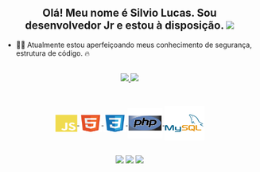 <h2 align="center">
   Olá! Meu nome é Silvio Lucas. Sou desenvolvedor Jr e estou à disposição. <img src="https://media.giphy.com/media/hvRJCLFzcasrR4ia7z/giphy.gif" width="28">
</h2>  

  - 👨‍💻 Atualmente estou aperfeiçoando meus conhecimento de segurança, estrutura de código. 🔥

<!--   - 🔭 Aspirante a desenvolvedor. 🙏
  - 👨‍💻 Atualmente estou aperfeiçoando meus conhecimento de segurança, desempenho e estrutura de código. 🔥 -->

<!--   - 🔭 Aspirante a desenvolvedor. 🙏
  - 👨‍💻 Atualmente estou aperfeiçoando meus conhecimentos em front-end e conheçendo novas ferramentas. 🔥 -->

<!--   - 🔭 Futuro desenvolvedor, à procura de uma oportunidade para entrar no mercado. 🙏
  - 👨‍💻 Atualmente estou me dedicando a criação do meu portfólio e me aprofundando em PHP e MySQL. 🔥
 -->
 
<div align="center">
  <br>
  <a href="https://github.com/SilvioLucasDev">
  <img height="150em" src="https://github-readme-stats.vercel.app/api?username=silviolucasdev&show_icons=true&theme=dark&include_all_commits=true&count_private=true"/>
  <img height="150em" src="https://github-readme-stats.vercel.app/api/top-langs/?username=silviolucasdev&layout=compact&langs_count=7&theme=dark"/>
</div>

 ##
 
<div style="display: inline_block" align="center"><br>
  <img align="center" alt="Lucas-Js" height="35" width="45" src="https://raw.githubusercontent.com/devicons/devicon/master/icons/javascript/javascript-plain.svg">
  <img align="center" alt="Lucas-HTML" height="35" width="45" src="https://raw.githubusercontent.com/devicons/devicon/master/icons/html5/html5-original.svg">
  <img align="center" alt="Lucas-CSS" height="35" width="45" src="https://raw.githubusercontent.com/devicons/devicon/master/icons/css3/css3-original.svg">
  <img align="center" alt="Lucas-CSS" height="60" width="70" src="https://raw.githubusercontent.com/devicons/devicon/master/icons/php/php-original.svg">
  <img align="center" alt="Lucas-CSS" height="70" width="80" src="https://raw.githubusercontent.com/devicons/devicon/master/icons/mysql/mysql-original-wordmark.svg">
</div>
 
 ##
 
<div align="center"> 
  <a href="https://www.instagram.com/silviolucas__" target="_blank"><img src="https://img.shields.io/badge/-Instagram-%23E4405F?style=for-the-badge&logo=instagram&logoColor=white" target="_blank"></a>
    <a href = "mailto:silviolucas_santos@hotmail.com"><img src="https://img.shields.io/badge/Microsoft_Outlook-0078D4?style=for-the-badge&logo=microsoft-outlook&logoColor=white" target="_blank"></a>
  <a href="https://www.linkedin.com/in/silviolucasdev" target="_blank"><img src="https://img.shields.io/badge/-LinkedIn-%230077B5?style=for-the-badge&logo=linkedin&logoColor=white" target="_blank"></a> 
</div>
 
 
